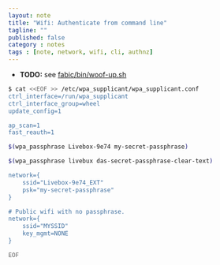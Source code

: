 ```yaml
---
layout: note
title: "Wifi: Authenticate from command line"
tagline: ""
published: false
category : notes
tags : [note, network, wifi, cli, authnz]
---
```


* __TODO:__ see [fabic/bin/woof-up.sh](https://github.com/fabic/bash-it/blob/master/fabic/bin/woof-up.sh)

```bash
$ cat <<EOF >> /etc/wpa_supplicant/wpa_supplicant.conf
ctrl_interface=/run/wpa_supplicant
ctrl_interface_group=wheel
update_config=1

ap_scan=1
fast_reauth=1

$(wpa_passphrase Livebox-9e74 my-secret-passphrase)

$(wpa_passphrase livebux das-secret-passphrase-clear-text)

network={
    ssid="Livebox-9e74_EXT"
    psk="my-secret-passphrase"
}

# Public wifi with no passphrase.
network={
    ssid="MYSSID"
    key_mgmt=NONE
}

EOF
```

